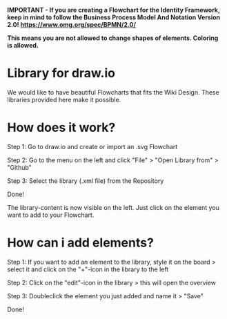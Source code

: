 **IMPORTANT - If you are creating a Flowchart for the Identity Framework, keep in mind to follow the Business Process Model And Notation Version 2.0!
https://www.omg.org/spec/BPMN/2.0/**

**This means you are not allowed to change shapes of elements. Coloring is allowed.**



# Library for draw.io

We would like to have beautiful Flowcharts that fits the Wiki Design. These libraries provided here make it possible.




# How does it work?

Step 1: Go to draw.io and create or import an .svg Flowchart

Step 2: Go to the menu on the left and click "File" > "Open Library from" > "Github"

Step 3: Select the library (.xml file) from the Repository

Done!


The library-content is now visible on the left. Just click on the element you want to add to your Flowchart.




# How can i add elements?

Step 1: If you want to add an element to the library, style it on the board > select it and click on the "+"-icon in the library to the left

Step 2: Click on the "edit"-icon in the library > this will open the overview

Step 3: Doubleclick the element you just added and name it > "Save"

Done!
